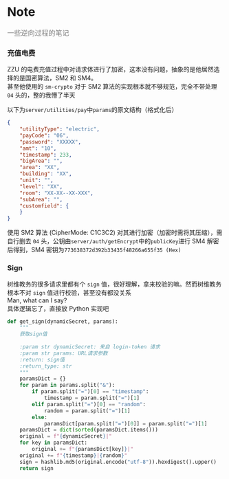 # Note
<font color=gray size=3> 一些逆向过程的笔记</font>

### 充值电费
ZZU 的电费充值过程中对请求体进行了加密，这本没有问题，抽象的是他居然选择的是国密算法，SM2 和 SM4。  
甚至他使用的 `sm-crypto` 对于 SM2 算法的实现根本就不够规范，完全不带处理 `04` 头的，整的我懵了半天  

以下为`server/utilities/pay`中`params`的原文结构（格式化后）
```json
{
    "utilityType": "electric",
    "payCode": "06",
    "password": "XXXXX",
    "amt": "10",
    "timestamp": 233,
    "bigArea": "",
    "area": "XX",
    "building": "XX",
    "unit": "",
    "level": "XX",
    "room": "XX-XX--XX-XXX",
    "subArea": "",
    "customfield": {
    }
}
```
使用 SM2 算法 (CipherMode: C1C3C2) 对其进行加密（加密时需将其压缩），需自行删去 `04` 头，公钥由`server/auth/getEncrypt`中的`publicKey`进行 SM4 解密后得到，SM4 密钥为`773638372d392b33435f48266a655f35 (Hex)`

### Sign
树维教务的很多请求里都有个 `sign` 值，很好理解，拿来校验的嘛。然而树维教务根本不对 `sign` 值进行校验，甚至没有都没关系  
Man, what can I say?  
具体逻辑忘了，直接放 Python 实现吧
```Python
def get_sign(dynamicSecret, params):
    """
    获取sign值
    
    :param str dynamicSecret: 来自 login-token 请求
    :param str params: URL请求参数
    :return: sign值
    :return_type: str
    """
    paramsDict = {}
    for param in params.split("&"):
        if param.split("=")[0] == "timestamp":
            timestamp = param.split("=")[1]
        elif param.split("=")[0] == "random":
            random = param.split("=")[1]
        else:
            paramsDict[param.split("=")[0]] = param.split("=")[1]
    paramsDict = dict(sorted(paramsDict.items()))
    original = f"{dynamicSecret}|"
    for key in paramsDict:
        original += f"{paramsDict[key]}|"
    original += f"{timestamp}|{random}"
    sign = hashlib.md5(original.encode("utf-8")).hexdigest().upper()
    return sign
```